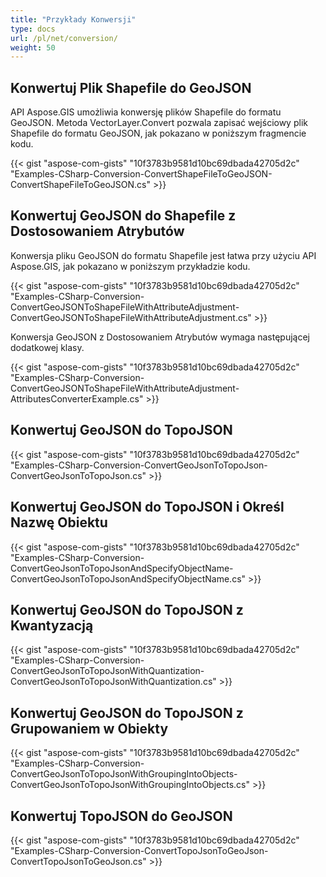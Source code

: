 ```yaml
---
title: "Przykłady Konwersji"
type: docs
url: /pl/net/conversion/
weight: 50
---
```


## **Konwertuj Plik Shapefile do GeoJSON**
API Aspose.GIS umożliwia konwersję plików Shapefile do formatu GeoJSON. Metoda VectorLayer.Convert pozwala zapisać wejściowy plik Shapefile do formatu GeoJSON, jak pokazano w poniższym fragmencie kodu.

{{< gist "aspose-com-gists" "10f3783b9581d10bc69dbada42705d2c" "Examples-CSharp-Conversion-ConvertShapeFileToGeoJSON-ConvertShapeFileToGeoJSON.cs" >}}
## **Konwertuj GeoJSON do Shapefile z Dostosowaniem Atrybutów**
Konwersja pliku GeoJSON do formatu Shapefile jest łatwa przy użyciu API Aspose.GIS, jak pokazano w poniższym przykładzie kodu.

{{< gist "aspose-com-gists" "10f3783b9581d10bc69dbada42705d2c" "Examples-CSharp-Conversion-ConvertGeoJSONToShapeFileWithAttributeAdjustment-ConvertGeoJSONToShapeFileWithAttributeAdjustment.cs" >}}

Konwersja GeoJSON z Dostosowaniem Atrybutów wymaga następującej dodatkowej klasy.

{{< gist "aspose-com-gists" "10f3783b9581d10bc69dbada42705d2c" "Examples-CSharp-Conversion-ConvertGeoJSONToShapeFileWithAttributeAdjustment-AttributesConverterExample.cs" >}}
## **Konwertuj GeoJSON do TopoJSON**
{{< gist "aspose-com-gists" "10f3783b9581d10bc69dbada42705d2c" "Examples-CSharp-Conversion-ConvertGeoJsonToTopoJson-ConvertGeoJsonToTopoJson.cs" >}}
## **Konwertuj GeoJSON do TopoJSON i Określ Nazwę Obiektu**
{{< gist "aspose-com-gists" "10f3783b9581d10bc69dbada42705d2c" "Examples-CSharp-Conversion-ConvertGeoJsonToTopoJsonAndSpecifyObjectName-ConvertGeoJsonToTopoJsonAndSpecifyObjectName.cs" >}}
## **Konwertuj GeoJSON do TopoJSON z Kwantyzacją**
{{< gist "aspose-com-gists" "10f3783b9581d10bc69dbada42705d2c" "Examples-CSharp-Conversion-ConvertGeoJsonToTopoJsonWithQuantization-ConvertGeoJsonToTopoJsonWithQuantization.cs" >}}
## **Konwertuj GeoJSON do TopoJSON z Grupowaniem w Obiekty**
{{< gist "aspose-com-gists" "10f3783b9581d10bc69dbada42705d2c" "Examples-CSharp-Conversion-ConvertGeoJsonToTopoJsonWithGroupingIntoObjects-ConvertGeoJsonToTopoJsonWithGroupingIntoObjects.cs" >}}
## **Konwertuj TopoJSON do GeoJSON**
{{< gist "aspose-com-gists" "10f3783b9581d10bc69dbada42705d2c" "Examples-CSharp-Conversion-ConvertTopoJsonToGeoJson-ConvertTopoJsonToGeoJson.cs" >}}
